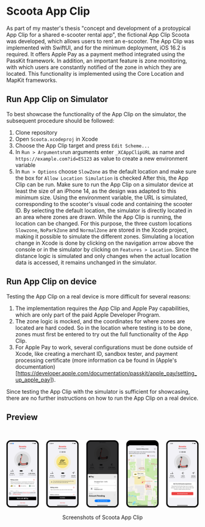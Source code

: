 # Scoota App Clip
As part of my master's thesis "concept and development of a protoypical App Clip for a shared e-scooter rental app", the fictional App Clip Scoota was developed, which allows users to rent an e-scooter.
The App Clip was implemented with SwiftUI, and for the minimum deployment, iOS 16.2 is required.
It offers Apple Pay as a payment method integrated using the PassKit framework. In addition, an important feature is zone monitoring, with which users are constantly notified of the zone in which they are located. This functionality is implemented using the Core Location and MapKit frameworks.

## Run App Clip on Simulator
To best showcase the functionality of the App Clip on the simulator, the subsequent procedure should be followed:
1. Clone repository
2. Open `Scoota.xcodeproj` in Xcode
3. Choose the App Clip target and press `Edit Scheme...`
4. In `Run > Arguments`run arguments enter `_XCAppClipURL` as name and  `https://example.com?id=ES123` as value to create a new environment variable
5. In `Run > Options` choose `SlowZone` as the default location and make sure the box for `Allow Location Simulation` is checked
After this, the App Clip can be run. Make sure to run the App Clip on a simulator device at least the size of an iPhone 14, as the design was adapted to this minimum size. Using the environment variable, the URL is simulated, corresponding to the scooter's visual code and containing the scooter ID. By selecting the default location, the simulator is directly located in an area where zones are drawn. While the App Clip is running, the location can be changed. For this purpose, the three custom locations `Slowzone`, `NoParkZone` and `NormalZone` are stored in the Xcode project, making it possible to simulate the different zones. Simulating a location change in Xcode is done by clicking on the navigation arrow above the console or in the simulator by clicking on `Features > Location`. Since the distance logic is simulated and only changes when the actual location data is accessed, it remains unchanged in the simulator.

## Run App Clip on device
Testing the App Clip on a real device is more difficult for several reasons:
1. The implementation requires the App Clip and Apple Pay capabilities, which are only part of the paid Apple Developer Program.
2. The zone logic is mocked, and the coordinates for where zones are located are hard coded. So in the location where testing is to be done, zones must first be entered to try out the full functionality of the App Clip.
3. For Apple Pay to work, several configurations must be done outside of Xcode, like creating a merchant ID, sandbox tester, and payment processing certificate (more information ca be found in (Apple's documentation)[https://developer.apple.com/documentation/passkit/apple_pay/setting_up_apple_pay]).

Since testing the App Clip with the simulator is sufficient for showcasing,  there are no further instructions on how to run the App Clip on a real device.


## Preview
<br>

![Screenshots of App Clip](./Images/scoota_preview.png "Screenshots of App Clip")

<p align="center">
    Screenshots of Scoota App Clip
</p>

<br>

